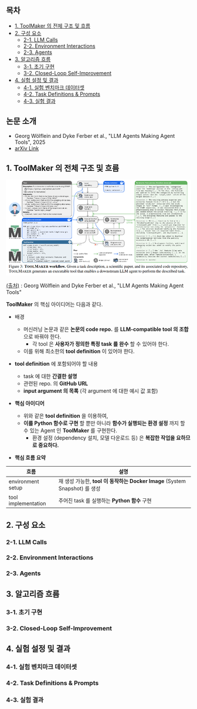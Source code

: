 
## 목차

* [1. ToolMaker 의 전체 구조 및 흐름](#1-toolmaker-의-전체-구조-및-흐름)
* [2. 구성 요소](#2-구성-요소)
  * [2-1. LLM Calls](#2-1-llm-calls)
  * [2-2. Environment Interactions](#2-2-environment-interactions)
  * [2-3. Agents](#2-3-agents)
* [3. 알고리즘 흐름](#3-알고리즘-흐름)
  * [3-1. 초기 구현](#3-1-초기-구현)
  * [3-2. Closed-Loop Self-Improvement](#3-2-closed-loop-self-improvement)
* [4. 실험 설정 및 결과](#4-실험-설정-및-결과)
  * [4-1. 실험 벤치마크 데이터셋](#4-1-실험-벤치마크-데이터셋)
  * [4-2. Task Definitions & Prompts](#4-2-task-definitions--prompts)
  * [4-3. 실험 결과](#4-3-실험-결과)

## 논문 소개

* Georg Wölflein and Dyke Ferber et al., "LLM Agents Making Agent Tools", 2025
* [arXiv Link](https://arxiv.org/pdf/2502.11705?)

## 1. ToolMaker 의 전체 구조 및 흐름

![image](../images/ToolMaker_1.PNG)

[(출처)](https://arxiv.org/pdf/2502.11705?) : Georg Wölflein and Dyke Ferber et al., "LLM Agents Making Agent Tools"

**ToolMaker** 의 핵심 아이디어는 다음과 같다.

* 배경
  * 머신러닝 논문과 같은 **논문의 code repo.** 를 **LLM-compatible tool 의 조합** 으로 바꿔야 한다.
    * 각 tool 은 **사용자가 정의한 특정 task 를 완수** 할 수 있어야 한다.
  * 이를 위해 최소한의 **tool definition** 이 있어야 한다.

* **tool definition** 에 포함되어야 할 내용
  * task 에 대한 **간결한 설명**
  * 관련된 repo. 의 **GitHub URL**
  * **input argument 의 목록** (각 argument 에 대한 예시 값 포함)

* **핵심 아이디어**
  * 위와 같은 **tool definition** 을 이용하여,
  * **이를 Python 함수로 구현** 할 뿐만 아니라 **함수가 실행되는 환경 설정** 까지 할 수 있는 Agent 인 **ToolMaker** 를 구현한다.
    * 환경 설정 (dependency 설치, 모델 다운로드 등) 은 **복잡한 작업을 요하므로 중요하다.**

* **핵심 흐름 요약**

| 흐름                  | 설명                                                            |
|---------------------|---------------------------------------------------------------|
| environment setup   | 재 생성 가능한, **tool 이 동작하는 Docker Image** (System Snapshot) 를 생성 |
| tool implementation | 주어진 task 를 실행하는 **Python 함수** 구현                              |

## 2. 구성 요소

### 2-1. LLM Calls

### 2-2. Environment Interactions

### 2-3. Agents

## 3. 알고리즘 흐름

### 3-1. 초기 구현

### 3-2. Closed-Loop Self-Improvement

## 4. 실험 설정 및 결과

### 4-1. 실험 벤치마크 데이터셋

### 4-2. Task Definitions & Prompts

### 4-3. 실험 결과

